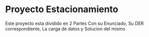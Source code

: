 # Proyecto Estacionamiento
Este proyecto esta dividido en 2 Partes
Con su Enunciado, Su DER correspondiente, La carga de datos y Solucion del mismo
